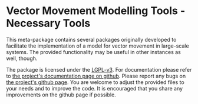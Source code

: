 # Vector Movement Modelling Tools - Necessary Tools

This meta-package contains several packages originally developed to facilitate the
implementation of a model for vector movement in large-scale systems. The
provided functionality may be useful in other instances as well, though.

The package is licensed under the [LGPL-v3][LGPL]. For documentation please refer to
[the project's documentation page on github][DOC]. Please report any bugs on 
[the project's github page][GIT]. You are welcome to adjust the provided
files to your needs and to improve the code. It is encouraged that you share any 
improvements on the github page if possible.

[LGPL]: https://opensource.org/licenses/lgpl-3.0.html
[DOC]: https://vemomoto.github.io/vemomoto_core
[GIT]: https://github.com/vemomoto/vemomoto/